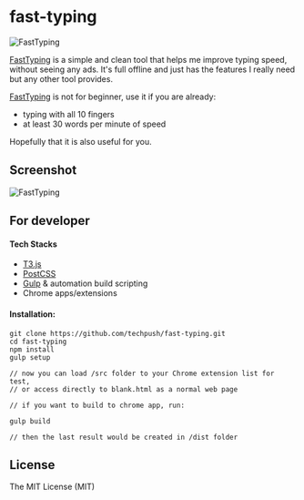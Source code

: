 # fast-typing

![FastTyping](http://i.imgur.com/QIFCpp3.jpg)

[FastTyping](https://chrome.google.com/webstore/detail/dgibeimfinglbfgimhiffmflgimlfffl) is a simple and clean tool that helps me improve typing speed, without seeing any ads. It's full offline and just has the features I really need but any other tool provides. 

[FastTyping](https://chrome.google.com/webstore/detail/dgibeimfinglbfgimhiffmflgimlfffl) is not for beginner, use it if you are already:

- typing with all 10 fingers
- at least 30 words per minute of speed

Hopefully that it is also useful for you.


## Screenshot

![FastTyping](http://i.imgur.com/PuTZgB7.png)

## For developer

#### Tech Stacks

- [T3.js](http://t3js.org/)
- [PostCSS](http://postcss.org/)
- [Gulp](http://gulpjs.com/) & automation build scripting
- Chrome apps/extensions

#### Installation:

```
git clone https://github.com/techpush/fast-typing.git
cd fast-typing
npm install
gulp setup

// now you can load /src folder to your Chrome extension list for test, 
// or access directly to blank.html as a normal web page

// if you want to build to chrome app, run:

gulp build

// then the last result would be created in /dist folder

```

## License

The MIT License (MIT)
